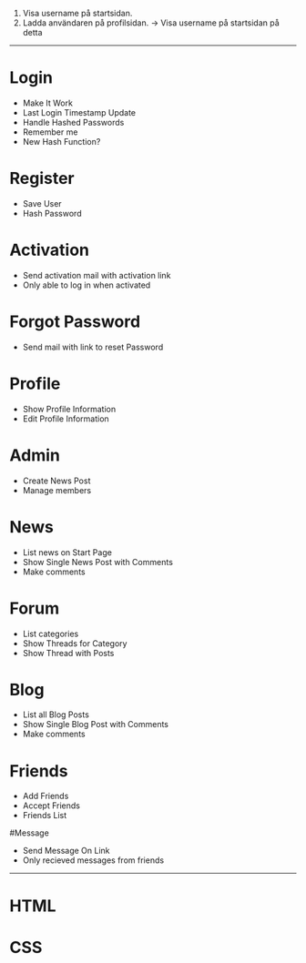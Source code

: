 
1. Visa username på startsidan. 
2. Ladda användaren på profilsidan. -> Visa username på startsidan på detta

---

# Login
* Make It Work
* Last Login Timestamp Update
* Handle Hashed Passwords
* Remember me
* New Hash Function?

# Register
* Save User
* Hash Password

# Activation
* Send activation mail with activation link
* Only able to log in when activated

# Forgot Password
* Send mail with link to reset Password

# Profile
* Show Profile Information
* Edit Profile Information

# Admin
* Create News Post
* Manage members

# News
* List news on Start Page
* Show Single News Post with Comments
* Make comments

# Forum
* List categories
* Show Threads for Category
* Show Thread with Posts

# Blog
* List all Blog Posts
* Show Single Blog Post with Comments
* Make comments

# Friends
* Add Friends
* Accept Friends
* Friends List

#Message
* Send Message On Link
* Only recieved messages from friends

___

# HTML

# CSS
